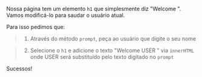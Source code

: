 Nossa página tem um elemento `h1` que simplesmente diz "Welcome ". Vamos modificá-lo para saudar o usuário atual.

Para isso pedimos que:

> 1. Através do método `prompt`, peça ao usuário que digite o seu nome

> 2. Selecione o `h1` e adicione o texto "Welcome USER " via `innerHTML` onde USER será substituído pelo texto digitado no `prompt`

Sucessos!